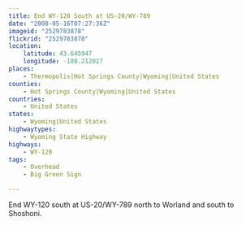 ```yaml
---
title: End WY-120 South at US-20/WY-789
date: "2008-05-16T07:27:36Z"
imageid: "2529783878"
flickrid: "2529783878"
location:
    latitude: 43.645947
    longitude: -108.212027
places:
    - Thermopolis|Hot Springs County|Wyoming|United States
counties:
    - Hot Springs County|Wyoming|United States
countries:
    - United States
states:
    - Wyoming|United States
highwaytypes:
    - Wyoming State Highway
highways:
    - WY-120
tags:
    - Overhead
    - Big Green Sign

---
```

End WY-120 south at US-20/WY-789 north to Worland and south to Shoshoni.